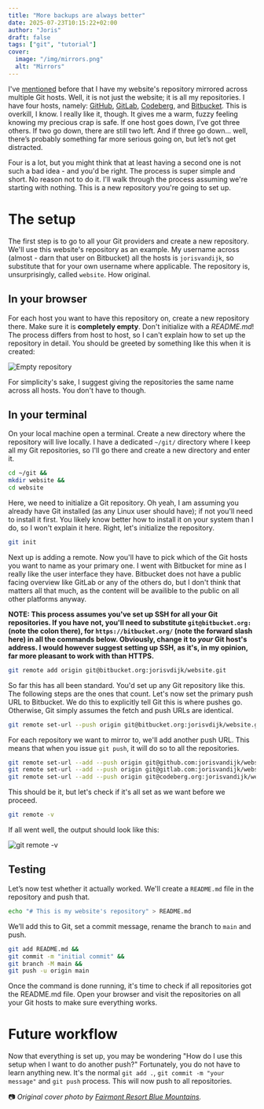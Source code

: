 ```yaml
---
title: "More backups are always better"
date: 2025-07-23T10:15:22+02:00
author: "Joris"
draft: false
tags: ["git", "tutorial"]
cover:
  image: "/img/mirrors.png"
  alt: "Mirrors"
---
```


I've [mentioned](/posts/hugo-hosts-lessons/#github) before that I have my website's repository mirrored across multiple Git hosts. Well, it is not just the website; it is all my repositories. I have four hosts, namely: [GitHub](https://github.com/jorisvandijk), [GitLab](https://gitlab.com/jorisvandijk), [Codeberg](https://codeberg.org/jorisvandijk), and [Bitbucket](https://bitbucket.org). This is overkill, I know. I really like it, though. It gives me a warm, fuzzy feeling knowing my precious crap is safe. If one host goes down, I’ve got three others. If two go down, there are still two left. And if three go down… well, there’s probably something far more serious going on, but let’s not get distracted.

Four is a lot, but you might think that at least having a second one is not such a bad idea - and you'd be right. The process is super simple and short. No reason not to do it. I'll walk through the process assuming we're starting with nothing. This is a new repository you're going to set up.

# The setup
The first step is to go to all your Git providers and create a new repository. We'll use this website's repository as an example. My username across (almost - darn that user on Bitbucket) all the hosts is `jorisvandijk`, so substitute that for your own username where applicable. The repository is, unsurprisingly, called `website`. How original.

## In your browser
For each host you want to have this repository on, create a new repository there. Make sure it is **completely empty**. Don't initialize with a _README.md_! The process differs from host to host, so I can't explain how to set up the repository in detail. You should be greeted by something like this when it is created:

![Empty repository](/img/empty-repo.png)

For simplicity's sake, I suggest giving the repositories the same name across all hosts. You don't have to though.

## In your terminal
On your local machine open a terminal. Create a new directory where the repository will live locally. I have a dedicated `~/git/` directory where I keep all my Git repositories, so I'll go there and create a new directory and enter it. 

```bash
cd ~/git &&
mkdir website &&
cd website
```

Here, we need to initialize a Git repository. Oh yeah, I am assuming you already have Git installed (as any Linux user should have); if not you'll need to install it first. You likely know better how to install it on your system than I do, so I won't explain it here. Right, let's initialize the repository.

```bash
git init
```

Next up is adding a remote. Now you'll have to pick which of the Git hosts you want to name as your primary one. I went with Bitbucket for mine as I really like the user interface they have. Bitbucket does not have a public facing overview like GitLab or any of the others do, but I don't think that matters all that much, as the content will be availible to the public on all other platforms anyway. 

**NOTE: This process assumes you've set up SSH for all your Git repositories. If you have not, you'll need to substitute `git@bitbucket.org:` (note the colon there), for `https://bitbucket.org/` (note the forward slash here) in all the commands below. Obviously, change it to _your_ Git host's address. I would however suggest setting up SSH, as it's, in my opinion, far more pleasant to work with than HTTPS.**

```bash
git remote add origin git@bitbucket.org:jorisvdijk/website.git
```

So far this has all been standard. You'd set up any Git repository like this. The following steps are the ones that count. Let's now set the primary push URL to Bitbucket. We do this to explicitly tell Git this is where pushes go. Otherwise, Git simply assumes the fetch and push URLs are identical.

```bash
git remote set-url --push origin git@bitbucket.org:jorisvdijk/website.git
```

For each repository we want to mirror to, we'll add another push URL. This means that when you issue `git push`, it will do so to all the repositories.

```bash
git remote set-url --add --push origin git@github.com:jorisvandijk/website.git &&
git remote set-url --add --push origin git@gitlab.com:jorisvandijk/website.git &&
git remote set-url --add --push origin git@codeberg.org:jorisvandijk/website.git
```

This should be it, but let's check if it's all set as we want before we proceed.

```bash
git remote -v
```

If all went well, the output should look like this:

![git remote -v](/img/git-remote-v.png)

## Testing
Let’s now test whether it actually worked. We'll create a `README.md` file in the repository and push that.

```bash
echo "# This is my website's repository" > README.md 
```

We’ll add this to Git, set a commit message, rename the branch to `main` and push.

```bash
git add README.md &&
git commit -m "initial commit" &&
git branch -M main &&
git push -u origin main
```

Once the command is done running, it's time to check if all repositories got the README.md file. Open your browser and visit the repositories on all your Git hosts to make sure everything works. 

# Future workflow
Now that everything is set up, you may be wondering "How do I use this setup when I want to do another push?" Fortunately, you do not have to learn anything new. It's the normal `git add .`, `git commit -m "your message"` and `git push` process. This will now push to all repositories.

📷 _Original cover photo by [Fairmont Resort Blue Mountains](https://www.fairmontresort.com.au/experience/mirror-maze-arcade/)._
